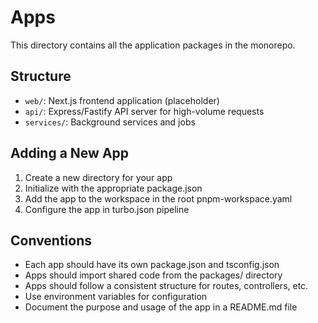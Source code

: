 # Apps

This directory contains all the application packages in the monorepo.

## Structure

- `web/`: Next.js frontend application (placeholder)
- `api/`: Express/Fastify API server for high-volume requests
- `services/`: Background services and jobs

## Adding a New App

1. Create a new directory for your app
2. Initialize with the appropriate package.json
3. Add the app to the workspace in the root pnpm-workspace.yaml
4. Configure the app in turbo.json pipeline

## Conventions

- Each app should have its own package.json and tsconfig.json
- Apps should import shared code from the packages/ directory
- Apps should follow a consistent structure for routes, controllers, etc.
- Use environment variables for configuration
- Document the purpose and usage of the app in a README.md file 